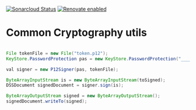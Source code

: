 [![Sonarcloud Status](https://sonarcloud.io/api/project_badges/measure?project=alapierre_crypto-util&metric=alert_status)](https://sonarcloud.io/dashboard?id=alapierre_crypto-util)
[![Renovate enabled](https://img.shields.io/badge/renovate-enabled-brightgreen.svg)](https://renovatebot.com/)

# Common Cryptography utils

````java

File tokenFile = new File("token.p12");
KeyStore.PasswordProtection pas = new KeyStore.PasswordProtection("_____token_password_____".toCharArray());;

val signer = new P12Signer(pas, tokenFile);

ByteArrayInputStream is = new ByteArrayInputStream(toSigned);
DSSDocument signedDocument = signer.sign(is);

ByteArrayOutputStream signed = new ByteArrayOutputStream();
signedDocument.writeTo(signed);

````
